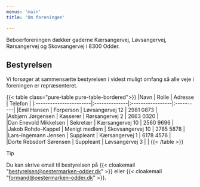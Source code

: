 ```yaml
---
menus: 'main'
title: 'Om foreningen'

---
```


Beboerforeningen dækker gaderne Kærsangervej, Løvsangervej, Rørsangervej og Skovsangervej i 8300 Odder.

## Bestyrelsen

Vi forsøger at sammensætte bestyrelsen i videst muligt omfang så alle veje i foreningen er repræsenteret.

{{< table class="pure-table pure-table-bordered">}}
|Navn                    | Rolle         | Adresse          | Telefon   |
|:-----------------------|:--------------|:-----------------|:----------|
|Emil&nbsp;Hansen             | Forperson     | Løvsangervej&nbsp;12  | 2981&nbsp;0873 |
|Asbjørn&nbsp;Jørgensen       | Kasserer      | Rørsangervej&nbsp;2   | 2663&nbsp;0320 |
|Dan&nbsp;Enevold&nbsp;Mikkelsen   | Sekretær      | Kærsangervej&nbsp;10  | 2560&nbsp;9696 |
|Jakob&nbsp;Rohde&ndash;Kappel      | Menigt medlem | Skovsangervej&nbsp;10 | 2785&nbsp;5878 |
|Lars&ndash;Ingemann&nbsp;Jensen    | Suppleant     | Kærsangervej&nbsp;1   | 6178&nbsp;4576 |
|Dorte&nbsp;Rebsdorf&nbsp;Sørensen | Suppleant     | Løvsangervej&nbsp;3   |           |
{{< /table >}}

> [!TIP]
> Du kan skrive email til bestyrelsen på {{< cloakemail "bestyrelsen@oestermarken-odder.dk" >}}
> eller {{< cloakemail "formand@oestermarken-odder.dk" >}}.
